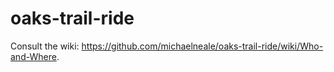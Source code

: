 oaks-trail-ride
===============

Consult the wiki: https://github.com/michaelneale/oaks-trail-ride/wiki/Who-and-Where. 
